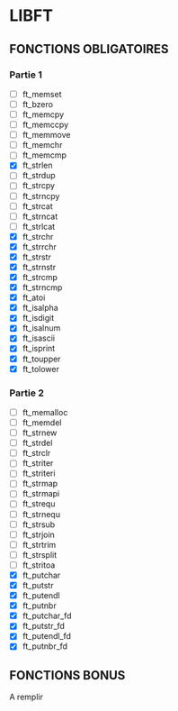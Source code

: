 # LIBFT

## FONCTIONS OBLIGATOIRES

### Partie 1

 - [ ] ft_memset
 - [ ] ft_bzero
 - [ ] ft_memcpy
 - [ ] ft_memccpy
 - [ ] ft_memmove
 - [ ] ft_memchr
 - [ ] ft_memcmp
 - [x] ft_strlen
 - [ ] ft_strdup
 - [ ] ft_strcpy
 - [ ] ft_strncpy
 - [ ] ft_strcat
 - [ ] ft_strncat
 - [ ] ft_strlcat
 - [x] ft_strchr
 - [x] ft_strrchr
 - [x] ft_strstr
 - [x] ft_strnstr
 - [x] ft_strcmp
 - [x] ft_strncmp
 - [x] ft_atoi
 - [x] ft_isalpha
 - [x] ft_isdigit
 - [x] ft_isalnum
 - [x] ft_isascii
 - [x] ft_isprint
 - [x] ft_toupper
 - [x] ft_tolower

### Partie 2

 - [ ] ft_memalloc
 - [ ] ft_memdel
 - [ ] ft_strnew
 - [ ] ft_strdel
 - [ ] ft_strclr
 - [ ] ft_striter
 - [ ] ft_striteri
 - [ ] ft_strmap
 - [ ] ft_strmapi
 - [ ] ft_strequ
 - [ ] ft_strnequ
 - [ ] ft_strsub
 - [ ] ft_strjoin
 - [ ] ft_strtrim
 - [ ] ft_strsplit
 - [ ] ft_stritoa
 - [x] ft_putchar
 - [x] ft_putstr
 - [x] ft_putendl
 - [x] ft_putnbr
 - [x] ft_putchar_fd
 - [x] ft_putstr_fd
 - [x] ft_putendl_fd
 - [x] ft_putnbr_fd

## FONCTIONS BONUS

A remplir
